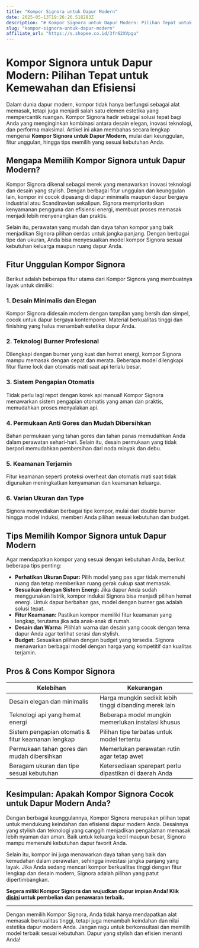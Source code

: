 ```yaml
---
title: "Kompor Signora untuk Dapur Modern"
date: 2025-05-13T19:26:26.518283Z
description: "# Kompor Signora untuk Dapur Modern: Pilihan Tepat untuk Kemewahan dan Efisiensi..."
slug: "kompor-signora-untuk-dapur-modern"
affiliate_url: "https://s.shopee.co.id/3fr62XVpgu"
---
```

# Kompor Signora untuk Dapur Modern: Pilihan Tepat untuk Kemewahan dan Efisiensi

Dalam dunia dapur modern, kompor tidak hanya berfungsi sebagai alat memasak, tetapi juga menjadi salah satu elemen estetika yang mempercantik ruangan. Kompor Signora hadir sebagai solusi tepat bagi Anda yang menginginkan kombinasi antara desain elegan, inovasi teknologi, dan performa maksimal. Artikel ini akan membahas secara lengkap mengenai **Kompor Signora untuk Dapur Modern**, mulai dari keunggulan, fitur unggulan, hingga tips memilih yang sesuai kebutuhan Anda.

## Mengapa Memilih Kompor Signora untuk Dapur Modern?

Kompor Signora dikenal sebagai merek yang menawarkan inovasi teknologi dan desain yang stylish. Dengan berbagai fitur unggulan dan keunggulan lain, kompor ini cocok dipasang di dapur minimalis maupun dapur bergaya industrial atau Scandinavian sekalipun. Signora memprioritaskan kenyamanan pengguna dan efisiensi energi, membuat proses memasak menjadi lebih menyenangkan dan praktis.

Selain itu, perawatan yang mudah dan daya tahan kompor yang baik menjadikan Signora pilihan cerdas untuk jangka panjang. Dengan berbagai tipe dan ukuran, Anda bisa menyesuaikan model kompor Signora sesuai kebutuhan keluarga maupun ruang dapur Anda.

## Fitur Unggulan Kompor Signora

Berikut adalah beberapa fitur utama dari Kompor Signora yang membuatnya layak untuk dimiliki:

### 1. Desain Minimalis dan Elegan

Kompor Signora didesain modern dengan tampilan yang bersih dan simpel, cocok untuk dapur bergaya kontemporer. Material berkualitas tinggi dan finishing yang halus menambah estetika dapur Anda.

### 2. Teknologi Burner Profesional

Dilengkapi dengan burner yang kuat dan hemat energi, kompor Signora mampu memasak dengan cepat dan merata. Beberapa model dilengkapi fitur flame lock dan otomatis mati saat api terlalu besar.

### 3. Sistem Pengapian Otomatis

Tidak perlu lagi repot dengan korek api manual! Kompor Signora menawarkan sistem pengapian otomatis yang aman dan praktis, memudahkan proses menyalakan api.

### 4. Permukaan Anti Gores dan Mudah Dibersihkan

Bahan permukaan yang tahan gores dan tahan panas memudahkan Anda dalam perawatan sehari-hari. Selain itu, desain permukaan yang tidak berpori memudahkan pembersihan dari noda minyak dan debu.

### 5. Keamanan Terjamin

Fitur keamanan seperti proteksi overheat dan otomatis mati saat tidak digunakan meningkatkan kenyamanan dan keamanan keluarga.

### 6. Varian Ukuran dan Type

Signora menyediakan berbagai tipe kompor, mulai dari double burner hingga model induksi, memberi Anda pilihan sesuai kebutuhan dan budget.

## Tips Memilih Kompor Signora untuk Dapur Modern

Agar mendapatkan kompor yang sesuai dengan kebutuhan Anda, berikut beberapa tips penting:

- **Perhatikan Ukuran Dapur:** Pilih model yang pas agar tidak memenuhi ruang dan tetap memberikan ruang gerak cukup saat memasak.
- **Sesuaikan dengan Sistem Energi:** Jika dapur Anda sudah menggunakan listrik, kompor induksi Signora bisa menjadi pilihan hemat energi. Untuk dapur berbahan gas, model dengan burner gas adalah solusi tepat.
- **Fitur Keamanan:** Pastikan kompor memiliki fitur keamanan yang lengkap, terutama jika ada anak-anak di rumah.
- **Desain dan Warna:** Pilihlah warna dan desain yang cocok dengan tema dapur Anda agar terlihat serasi dan stylish.
- **Budget:** Sesuaikan pilihan dengan budget yang tersedia. Signora menawarkan berbagai model dengan harga yang kompetitif dan kualitas terjamin.

## Pros & Cons Kompor Signora

| Kelebihan | Kekurangan |
|--------------------------|------------------------------|
| Desain elegan dan minimalis | Harga mungkin sedikit lebih tinggi dibanding merek lain |
| Teknologi api yang hemat energi | Beberapa model mungkin memerlukan instalasi khusus |
| Sistem pengapian otomatis & fitur keamanan lengkap | Pilihan tipe terbatas untuk model tertentu |
| Permukaan tahan gores dan mudah dibersihkan | Memerlukan perawatan rutin agar tetap awet |
| Beragam ukuran dan tipe sesuai kebutuhan | Ketersediaan sparepart perlu dipastikan di daerah Anda |

## Kesimpulan: Apakah Kompor Signora Cocok untuk Dapur Modern Anda?

Dengan berbagai keunggulannya, Kompor Signora merupakan pilihan tepat untuk mendukung keindahan dan efisiensi dapur modern Anda. Desainnya yang stylish dan teknologi yang canggih menjadikan pengalaman memasak lebih nyaman dan aman. Baik untuk keluarga kecil maupun besar, Signora mampu memenuhi kebutuhan dapur favorit Anda.

Selain itu, kompor ini juga menawarkan daya tahan yang baik dan kemudahan dalam perawatan, sehingga investasi jangka panjang yang layak. Jika Anda sedang mencari kompor berkualitas tinggi dengan fitur lengkap dan desain modern, Signora adalah pilihan yang patut dipertimbangkan.

**Segera miliki Kompor Signora dan wujudkan dapur impian Anda! Klik [disini](https://s.shopee.co.id/3fr62XVpgu) untuk pembelian dan penawaran terbaik.**

---

Dengan memilih Kompor Signora, Anda tidak hanya mendapatkan alat memasak berkualitas tinggi, tetapi juga menambah keindahan dan nilai estetika dapur modern Anda. Jangan ragu untuk berkonsultasi dan memilih model terbaik sesuai kebutuhan. Dapur yang stylish dan efisien menanti Anda!